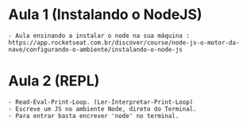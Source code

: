# Aula 1 (Instalando o NodeJS)

    - Aula ensinando a instalar o node na sua máquina : https://app.rocketseat.com.br/discover/course/node-js-o-motor-da-nave/configurando-o-ambiente/instalando-o-node-js
# Aula 2 (REPL)

    - Read-Eval-Print-Loop. (Ler-Interpretar-Print-Loop)
    - Escreve um JS no ambiente Node, direto do Terminal.
    - Para entrar basta encrever 'node' no terminal.
